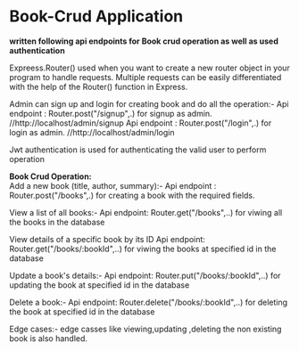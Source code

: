 # Book-Crud Application
<b>written following api endpoints for Book crud operation as well as used authentication</b>

Expreess.Router() used when you want to create a new router object in your program to handle requests.
Multiple requests can be easily differentiated with the help of the Router() function in Express.

Admin can sign up and login for creating book and do all the operation:-
Api endpoint : Router.post("/signup",.) for signup as admin.   //http://localhost/admin/signup
Api endpoint : Router.post("/login",.) for login as admin.      //http://localhost/admin/login

Jwt authentication is used for authenticating the valid user to perform operation


<b>Book Crud Operation:</b><br>
Add a new book (title, author, summary):-
Api endpoint : Router.post("/books",.) for creating a book with the required fields.

View a list of all books:-
Api endpoint: Router.get("/books",..) for viwing all the books in the database

View details of a specific book by its ID
Api endpoint: Router.get("/books/:bookId",..) for viwing  the books at specified id in the database


Update a book's details:-
Api endpoint: Router.put("/books/:bookId",..) for updating the book at specified id in the database

Delete a book:-
Api endpoint: Router.delete("/books/:bookId",..) for deleting the book at specified id in the database

Edge cases:-
edge casses like viewing,updating ,deleting the non existing book is also handled.

